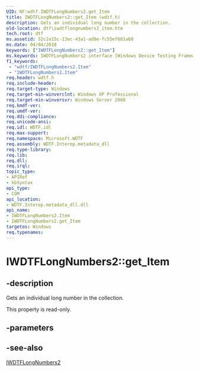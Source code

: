 ```yaml
---
UID: NF:wdtf.IWDTFLongNumbers2.get_Item
title: IWDTFLongNumbers2::get_Item (wdtf.h)
description: Gets an individual long number in the collection.
old-location: dtf\iwdtflongnumbers2_item.htm
tech.root: dtf
ms.assetid: 52c2a15c-13ec-43a1-ad8e-fc55ef681a60
ms.date: 04/04/2018
keywords: ["IWDTFLongNumbers2::get_Item"]
ms.keywords: IWDTFLongNumbers2 interface [Windows Device Testing Framework],Item property, IWDTFLongNumbers2.Item, IWDTFLongNumbers2.get_Item, IWDTFLongNumbers2::Item, IWDTFLongNumbers2::get_Item, Item property [Windows Device Testing Framework], Item property [Windows Device Testing Framework],IWDTFLongNumbers2 interface, Microsoft.WDTF.IWDTFLongNumbers2.Item, Microsoft::WDTF::IWDTFLongNumbers2::Item, dtf.iwdtflongnumbers2_item, get_Item, wdtf/IWDTFLongNumbers2::Item, wdtf/IWDTFLongNumbers2::get_Item
f1_keywords:
 - "wdtf/IWDTFLongNumbers2.Item"
 - "IWDTFLongNumbers2.Item"
req.header: wdtf.h
req.include-header: 
req.target-type: Windows
req.target-min-winverclnt: Windows XP Professional
req.target-min-winversvr: Windows Server 2008
req.kmdf-ver: 
req.umdf-ver: 
req.ddi-compliance: 
req.unicode-ansi: 
req.idl: WDTF.idl
req.max-support: 
req.namespace: Microsoft.WDTF
req.assembly: WDTF.Interop.metadata_dll
req.type-library: 
req.lib: 
req.dll: 
req.irql: 
topic_type:
- APIRef
- kbSyntax
api_type:
- COM
api_location:
- WDTF.Interop.metadata_dll.dll
api_name:
- IWDTFLongNumbers2.Item
- IWDTFLongNumbers2.get_Item
targetos: Windows
req.typenames: 
---
```


# IWDTFLongNumbers2::get_Item


## -description


Gets an individual long number in the collection.

This property is read-only.


## -parameters


## -see-also




<a href="https://docs.microsoft.com/windows-hardware/drivers/ddi/wdtf/nn-wdtf-iwdtflongnumbers2">IWDTFLongNumbers2</a>
 

 

